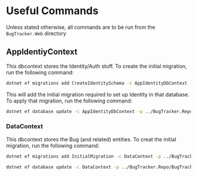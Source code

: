 # Useful Commands

Unless stated otherwise, all commands are to be run from the `BugTracker.Web` directory

## AppIdentiyContext

This dbcontext stores the Identity/Auth stuff. To create the initial migration, run the following command:

``` bash
dotnet ef migrations add CreateIdentitySchema -c AppIdentityDbContext -p ../BugTracker.Repo/BugTracker.Repo.csproj -s BugTracker.Web.csproj
```

This will add the initial migration required to set up Identity in that database. To apply that migration, run the following command:

``` bash
dotnet ef database update -c AppIdentityDbContext -p ../BugTracker.Repo/BugTracker.Repo.csproj -s BugTracker.Web.csproj
```

### DataContext

This dbcontext stores the Bug (and related) entities. To creat the initial migration, run the following command:

``` bash
dotnet ef migrations add InitialMigration -c DataContext -p ../BugTracker.Repo/BugTracker.Repo.csproj -s BugTracker.Web.csproj
```

``` bash
dotnet ef database update -c DataContext -p ../BugTracker.Repo/BugTracker.Repo.csproj -s BugTracker.Web.cspr
```